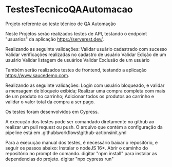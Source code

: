# TestesTecnicoQAAutomacao
Projeto referente ao teste técnico de QA Automação

Neste Projetos serão realizados testes de API, testando o endpoint "usuarios" da aplicação https://serverest.dev/.

Realizando as seguinte validações: 
    Validar usuário cadastrado com sucesso
    Validar verificações realizadas no cadastro de usuário
    Validar Edição de um usuário
    Validar listagem de usuários
    Validar Exclusão de um usuário

Também serão realizados testes de frontend, testando a aplicação https://www.saucedemo.com.

Realizando as seguinte validações:
    Login com usuário bloqueado, e validar a mensagem de bloqueio exibida;
    Realizar uma compra completa com mais de um produto no carrinho;
    Adicionar todos os produtos ao carrinho e validar o valor total da compra a ser pago.

Os testes foram desenvolvidos em Cypress.

A execução dos testes pode ser comandado diretamente no github ao realizar um pull request ou push.
O arquivo que contém a configuração da pipeline está em .github\workflows\github-actionsinit.yml

Para a execução manual dos testes, é necessário baixar o repositório, e seguir os passos abaixo:
    Instalar o nodeJS 16+.
    Abrir o caminho do repositório no prompt de comando.
    digitar "npm install" para instalar as dependencias do projeto.
    digitar "npx cypress run"